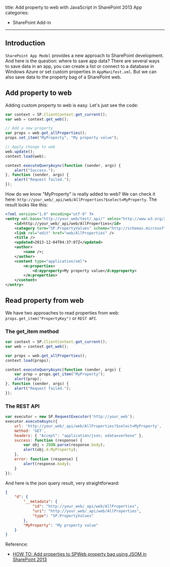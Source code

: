 title: Add property to web with JavaScript in SharePoint 2013 App
categories:
- SharePoint Add-in
---

## Introduction

`SharePoint App Model` provides a new approach to SharePoint development. And here is the question: where to save app data? There are several ways to save data in an app, you can create a list or connect to a database in Windows Azure or set custom properties in `AppManifest.xml`. But we can also save data to the property bag of a SharePoint web.

## Add property to web

Adding custom property to web is easy. Let's just see the code:

```js
var context = SP.ClientContext.get_current();
var web = context.get_web();

// Add a new property
var props = web.get_allProperties();
props.set_item("MyProperty", "My property value");

// Apply change to web
web.update();
context.load(web);

context.executeQueryAsync(function (sender, args) {
    alert("Success.");
}, function (sender, args) {
    alert("Request failed.");
});
```

How do we know "MyProperty" is really added to web? We can check it here: `http://your_web/_api/web/AllProperties?$select=MyProperty`. The result looks like this:

```xml
<?xml version="1.0" encoding="utf-8" ?>
<entry xml:base="http://your_web/test/_api/" xmlns="http://www.w3.org/2005/Atom" xmlns:d="http://schemas.microsoft.com/ado/2007/08/dataservices" xmlns:m="http://schemas.microsoft.com/ado/2007/08/dataservices/metadata" xmlns:georss="http://www.georss.org/georss" xmlns:gml="http://www.opengis.net/gml">
    <id>http://your_web/_api/web/AllProperties</id>
    <category term="SP.PropertyValues" scheme="http://schemas.microsoft.com/ado/2007/08/dataservices/scheme" />
    <link rel="edit" href="web/AllProperties" />
    <title />
    <updated>2013-12-04T04:37:07Z</updated>
    <author>
        <name />;
    </author>
    <content type="application/xml">
        <m:properties>
            <d:myproperty>My property value</d:myproperty>
        </m:properties>
    </content>
</entry>
```

## Read property from web

We have two approaches to read properties from web: `props.get_item("PropertyKey")` or `REST API`.

### The get_item method

```js
var context = SP.ClientContext.get_current();
var web = context.get_web();

var props = web.get_allProperties();
context.load(props);

context.executeQueryAsync(function (sender, args) {
    var prop = props.get_item("MyProperty");
    alert(prop);
}, function (sender, args) {
    alert("Request failed.");
});
```

### The REST API

```js
var executor = new SP.RequestExecutor('http://your_web');
executor.executeAsync({
    url: 'http://your_web/_api/web/AllProperties?$select=MyProperty',
    method: 'GET',
    headers: { "Accept": "application/json; odata=verbose" },
    success: function (response) {
        var obj = JSON.parse(response.body);
        alert(obj.d.MyProperty);
    },
    error: function (response) {
        alert(response.body);
    }
});
```

And here is the json query result, very straightforward:

```json
{
    "d": {
        "__metadata": {
            "id": "http://your_web/_api/web/AllProperties",
            "uri": "http://your_web/_api/web/AllProperties",
            "type": "SP.PropertyValues"
        },
        "MyProperty": "My property value"
    }
}
```

Reference:

- [HOW TO: Add properties to SPWeb property bag using JSOM in SharePoint 2013](http://blogs.technet.com/b/sharepointdevelopersupport/archive/2013/05/06/how-to-add-properties-to-spweb-property-bag-using-jsom-in-sharepoint-2013.aspx)
